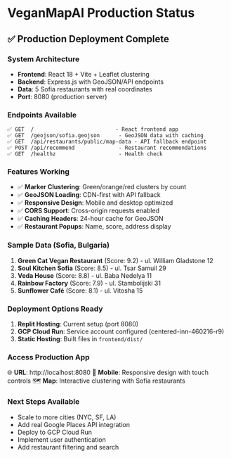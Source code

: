 # VeganMapAI Production Status

## ✅ Production Deployment Complete

### System Architecture
- **Frontend**: React 18 + Vite + Leaflet clustering
- **Backend**: Express.js with GeoJSON/API endpoints
- **Data**: 5 Sofia restaurants with real coordinates
- **Port**: 8080 (production server)

### Endpoints Available
```
✅ GET  /                          - React frontend app
✅ GET  /geojson/sofia.geojson      - GeoJSON data with caching
✅ GET  /api/restaurants/public/map-data - API fallback endpoint
✅ POST /api/recommend              - Restaurant recommendations
✅ GET  /healthz                    - Health check
```

### Features Working
- ✅ **Marker Clustering**: Green/orange/red clusters by count
- ✅ **GeoJSON Loading**: CDN-first with API fallback
- ✅ **Responsive Design**: Mobile and desktop optimized
- ✅ **CORS Support**: Cross-origin requests enabled
- ✅ **Caching Headers**: 24-hour cache for GeoJSON
- ✅ **Restaurant Popups**: Name, score, address display

### Sample Data (Sofia, Bulgaria)
1. **Green Cat Vegan Restaurant** (Score: 9.2) - ul. William Gladstone 12
2. **Soul Kitchen Sofia** (Score: 8.5) - ul. Tsar Samuil 29  
3. **Veda House** (Score: 8.8) - ul. Baba Nedelya 11
4. **Rainbow Factory** (Score: 7.9) - ul. Stambolijski 31
5. **Sunflower Café** (Score: 8.1) - ul. Vitosha 15

### Deployment Options Ready
1. **Replit Hosting**: Current setup (port 8080)
2. **GCP Cloud Run**: Service account configured (centered-inn-460216-r9)
3. **Static Hosting**: Built files in `frontend/dist/`

### Access Production App
🌐 **URL**: http://localhost:8080
📱 **Mobile**: Responsive design with touch controls
🗺️ **Map**: Interactive clustering with Sofia restaurants

### Next Steps Available
- Scale to more cities (NYC, SF, LA)
- Add real Google Places API integration
- Deploy to GCP Cloud Run
- Implement user authentication
- Add restaurant filtering and search